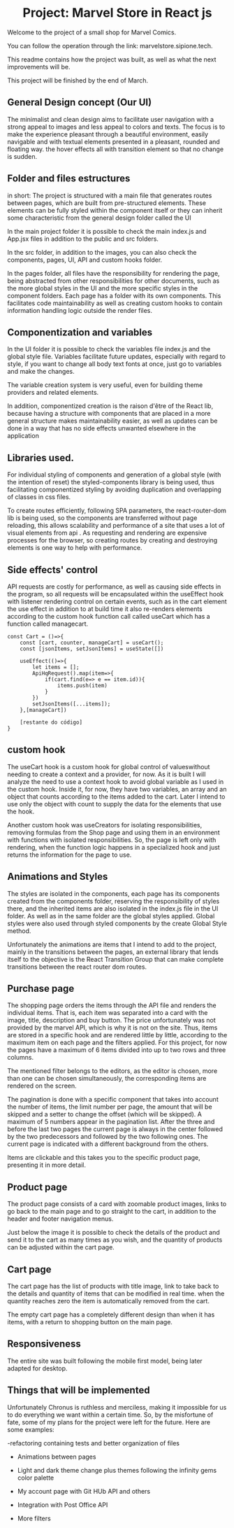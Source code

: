 <h1 align="center"> Project: Marvel Store in React js </h1>

Welcome to the project of a small shop for Marvel Comics.

You can follow the operation through the link: marvelstore.sipione.tech. 

This readme contains how the project was built, as well as what the next improvements will be.

This project will be finished by the end of March.

## General Design concept (Our UI)

The minimalist and clean design aims to facilitate user navigation with a strong appeal to images and less appeal to colors and texts. The focus is to make the experience pleasant through a beautiful environment, easily navigable and with textual elements presented in a pleasant, rounded and floating way. the hover effects all with transition element so that no change is sudden.

## Folder and files estructures

in short: The project is structured with a main file that generates routes between pages, which are built from pre-structured elements. These elements can be fully styled within the component itself or they can inherit some characteristic from the general design folder called the UI

In the main project folder it is possible to check the main index.js and App.jsx files in addition to the public and src folders.

In the src folder, in addition to the images, you can also check the components, pages, UI, API and custom hooks folder.

In the pages folder, all files have the responsibility for rendering the page, being abstracted from other responsibilities for other documents, such as the more global styles in the UI and the more specific styles in the component folders. Each page has a folder with its own components. This facilitates code maintainability as well as creating custom hooks to contain information handling logic outside the render files.


## Componentization and variables

In the UI folder it is possible to check the variables file index.js and the global style file. Variables facilitate future updates, especially with regard to style, if you want to change all body text fonts at once, just go to variables and make the changes.

The variable creation system is very useful, even for building theme providers and related elements.

In addition, componentized creation is the raison d'être of the React lib, because having a structure with components that are placed in a more general structure makes maintainability easier, as well as updates can be done in a way that has no side effects unwanted elsewhere in the application


## Libraries used.
For individual styling of components and generation of a global style (with the intention of reset) the styled-components library is being used, thus facilitating componentized styling by avoiding duplication and overlapping of classes in css files.

To create routes efficiently, following SPA parameters, the react-router-dom lib is being used, so the components are transferred without page reloading, this allows scalability and performance of a site that uses a lot of visual elements from api . As requesting and rendering are expensive processes for the browser, so creating routes by creating and destroying elements is one way to help with performance.


## Side effects' control

API requests are costly for performance, as well as causing side effects in the program, so all requests will be encapsulated within the useEffect hook with listener rendering control on certain events, such as in the cart element the use effect in addition to at build time it also re-renders elements according to the custom hook function call called useCart which has a function called managecart.
```react
const Cart = ()=>{
    const [cart, counter, manageCart] = useCart();
    const [jsonItems, setJsonItems] = useState([])

    useEffect(()=>{
        let items = [];
        ApiHqRequest().map(item=>{
            if(cart.find(e=> e == item.id)){
                items.push(item)
            }
        })
        setJsonItems([...items]);
    },[manageCart])
    
    [restante do código]
}
```
## custom hook

The useCart hook is a custom hook for global control of values ​​without needing to create a context and a provider, for now. As it is built I will analyze the need to use a context hook to avoid global variable as I used in the custom hook. Inside it, for now, they have two variables, an array and an object that counts according to the items added to the cart. Later I intend to use only the object with count to supply the data for the elements that use the hook.

Another custom hook was useCreators for isolating responsibilities, removing formulas from the Shop page and using them in an environment with functions with isolated responsibilities. So, the page is left only with rendering, when the function logic happens in a specialized hook and just returns the information for the page to use.

## Animations and Styles

The styles are isolated in the components, each page has its components created from the components folder, reserving the responsibility of styles there, and the inherited items are also isolated in the index.js file in the UI folder. As well as in the same folder are the global styles applied. Global styles were also used through styled components by the create Global Style method.

Unfortunately the animations are items that I intend to add to the project, mainly in the transitions between the pages, an external library that lends itself to the objective is the React Transition Group that can make complete transitions between the react router dom routes.

## Purchase page

The shopping page orders the items through the API file and renders the individual items. That is, each item was separated into a card with the image, title, description and buy button. The price unfortunately was not provided by the marvel API, which is why it is not on the site. Thus, items are stored in a specific hook and are rendered little by little, according to the maximum item on each page and the filters applied. For this project, for now the pages have a maximum of 6 items divided into up to two rows and three columns.

The mentioned filter belongs to the editors, as the editor is chosen, more than one can be chosen simultaneously, the corresponding items are rendered on the screen.

The pagination is done with a specific component that takes into account the number of items, the limit number per page, the amount that will be skipped and a setter to change the offset (which will be skipped). A maximum of 5 numbers appear in the pagination list. After the three and before the last two pages the current page is always in the center followed by the two predecessors and followed by the two following ones. The current page is indicated with a different background from the others.

Items are clickable and this takes you to the specific product page, presenting it in more detail.

## Product page

The product page consists of a card with zoomable product images, links to go back to the main page and to go straight to the cart, in addition to the header and footer navigation menus.

Just below the image it is possible to check the details of the product and send it to the cart as many times as you wish, and the quantity of products can be adjusted within the cart page.

## Cart page

The cart page has the list of products with title image, link to take back to the details and quantity of items that can be modified in real time. when the quantity reaches zero the item is automatically removed from the cart.

The empty cart page has a completely different design than when it has items, with a return to shopping button on the main page.

## Responsiveness

The entire site was built following the mobile first model, being later adapted for desktop.

## Things that will be implemented

Unfortunately Chronus is ruthless and merciless, making it impossible for us to do everything we want within a certain time. So, by the misfortune of fate, some of my plans for the project were left for the future. Here are some examples:

-refactoring containing tests and better organization of files

- Animations between pages

- Light and dark theme change plus themes following the infinity gems color palette

- My account page with Git HUb API and others

- Integration with Post Office API

- More filters
